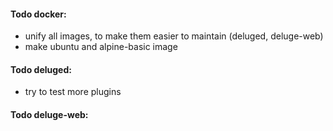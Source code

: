 #### Todo docker:
- unify all images, to make them easier to maintain (deluged, deluge-web)
- make ubuntu and alpine-basic image
#### Todo deluged:
- try to test more plugins
#### Todo deluge-web:
